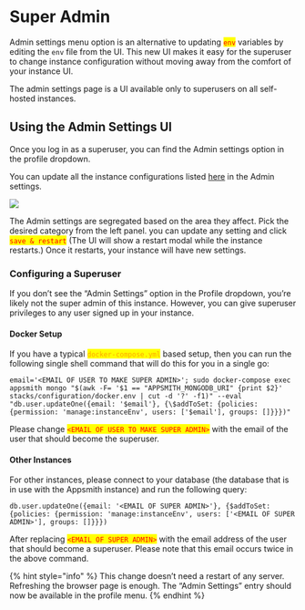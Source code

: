 # Super Admin

Admin settings menu option is an alternative to updating <mark style="color:red;">`env`</mark> variables by editing the `env` file from the UI. This new UI makes it easy for the superuser to change instance configuration without moving away from the comfort of your instance UI.

The admin settings page is a UI available only to superusers on all self-hosted instances.

## Using the Admin Settings UI

Once you log in as a superuser, you can find the Admin settings option in the profile dropdown.

You can update all the instance configurations listed [here](./) in the Admin settings.

![](../../../.gitbook/assets/Admin\_settings.png)

The Admin settings are segregated based on the area they affect. Pick the desired category from the left panel. you can update any setting and click <mark style="color:red;">`save & restart`</mark> (The UI will show a restart modal while the instance restarts.) Once it restarts, your instance will have new settings.

### Configuring a Superuser

If you don’t see the “Admin Settings” option in the Profile dropdown, you’re likely not the super admin of this instance. However, you can give superuser privileges to any user signed up in your instance.

#### Docker Setup

If you have a typical <mark style="color:orange;">`docker-compose.yml`</mark> based setup, then you can run the following single shell command that will do this for you in a single go:

```
email='<EMAIL OF USER TO MAKE SUPER ADMIN>'; sudo docker-compose exec appsmith mongo "$(awk -F= '$1 == "APPSMITH_MONGODB_URI" {print $2}' stacks/configuration/docker.env | cut -d '?' -f1)" --eval "db.user.updateOne({email: '$email'}, {\$addToSet: {policies: {permission: 'manage:instanceEnv', users: ['$email'], groups: []}}})"
```

Please change <mark style="color:red;">`<EMAIL OF USER TO MAKE SUPER ADMIN>`</mark> with the email of the user that should become the superuser.

#### Other Instances

For other instances, please connect to your database (the database that is in use with the Appsmith instance) and run the following query:

```
db.user.updateOne({email: '<EMAIL OF SUPER ADMIN>'}, {$addToSet: {policies: {permission: 'manage:instanceEnv', users: ['<EMAIL OF SUPER ADMIN>'], groups: []}}})
```

After replacing <mark style="color:red;">`<EMAIL OF SUPER ADMIN>`</mark> with the email address of the user that should become a superuser. Please note that this email occurs twice in the above command.

{% hint style="info" %}
This change doesn’t need a restart of any server. Refreshing the browser page is enough. The “Admin Settings” entry should now be available in the profile menu.
{% endhint %}

